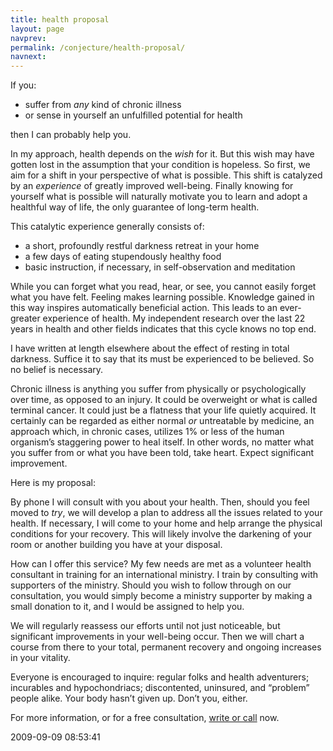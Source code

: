 ```yaml
---
title: health proposal
layout: page
navprev: 
permalink: /conjecture/health-proposal/
navnext: 
---
```


If you:

  * suffer from _any_ kind of chronic illness
  * or sense in yourself an unfulfilled potential for health

then I can probably help you.

In my approach, health depends on the _wish_ for it. But this wish may have gotten lost in the assumption that your condition is hopeless. So first, we aim for a shift in your perspective of what is possible. This shift is catalyzed by an _experience_ of greatly improved well-being. Finally knowing for yourself what is possible will naturally motivate you to learn and adopt a healthful way of life, the only guarantee of long-term health.

This catalytic experience generally consists of:

  * a short, profoundly restful darkness retreat in your home
  * a few days of eating stupendously healthy food
  * basic instruction, if necessary, in self-observation and meditation

While you can forget what you read, hear, or see, you cannot easily forget what you have felt. Feeling makes learning possible. Knowledge gained in this way inspires automatically beneficial action. This leads to an ever-greater experience of health. My independent research over the last 22 years in health and other fields indicates that this cycle knows no top end.

I have written at length elsewhere about the effect of resting in total darkness. Suffice it to say that its must be experienced to be believed. So no belief is necessary.

Chronic illness is anything you suffer from physically or psychologically over time, as opposed to an injury. It could be overweight or what is called terminal cancer. It could just be a flatness that your life quietly acquired. It certainly can be regarded as either normal _or_ untreatable by medicine, an approach which, in chronic cases, utilizes 1% or less of the human organism’s staggering power to heal itself. In other words, no matter what you suffer from or what you have been told, take heart. Expect significant improvement.

Here is my proposal:

By phone I will consult with you about your health. Then, should you feel moved to _try_, we will develop a plan to address all the issues related to your health. If necessary, I will come to your home and help arrange the physical conditions for your recovery. This will likely involve the darkening of your room or another building you have at your disposal.

How can I offer this service? My few needs are met as a volunteer health consultant in training for an international ministry. I train by consulting with supporters of the ministry. Should you wish to follow through on our consultation, you would simply become a ministry supporter by making a small donation to it, and I would be assigned to help you.

We will regularly reassess our efforts until not just noticeable, but significant improvements in your well-being occur. Then we will chart a course from there to your total, permanent recovery and ongoing increases in your vitality.

Everyone is encouraged to inquire: regular folks and health adventurers; incurables and hypochondriacs; discontented, uninsured, and “problem” people alike. Your body hasn’t given up. Don’t you, either.

For more information, or for a free consultation, [write or call](/about#contact) now.

2009-09-09 08:53:41
